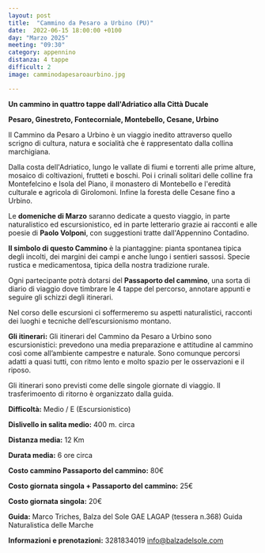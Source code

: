 ```yaml
---
layout: post
title:  "Cammino da Pesaro a Urbino (PU)"
date:  2022-06-15 18:00:00 +0100
day: "Marzo 2025"
meeting: "09:30"
category: appennino 
distanza: 4 tappe
difficult: 2
image: camminodapesaroaurbino.jpg

---
```


**Un cammino in quattro tappe dall'Adriatico alla Città Ducale**

**Pesaro, Ginestreto, Fontecorniale, Montebello, Cesane, Urbino**

Il Cammino da Pesaro a Urbino è un viaggio inedito attraverso quello scrigno di cultura, natura e socialità che è rappresentato dalla collina marchigiana. 

Dalla costa dell'Adriatico, lungo le vallate di fiumi e torrenti alle prime alture, mosaico di coltivazioni, frutteti e boschi. Poi i crinali solitari delle colline fra Montefelcino e Isola del Piano, il monastero di Montebello e l'eredità culturale e agricola di Girolomoni. Infine la foresta delle Cesane fino a Urbino.

Le **domeniche di Marzo** saranno dedicate a questo viaggio, in parte naturalistico ed escursionistico, ed in parte letterario grazie ai racconti e alle poesie di **Paolo Volponi**, con suggestioni tratte dall'Appennino Contadino.

**Il simbolo di questo Cammino** è la piantaggine: pianta spontanea tipica degli incolti, dei margini dei campi e anche lungo i sentieri sassosi. Specie rustica e medicamentosa, tipica della nostra tradizione rurale.

Ogni partecipante potrà dotarsi del **Passaporto del cammino**, una sorta di diario di viaggio dove timbrare le 4 tappe del percorso, annotare appunti e seguire gli schizzi degli itinerari.

Nel corso delle escursioni ci soffermeremo su aspetti naturalistici, racconti dei luoghi e tecniche dell’escursionismo montano.


**Gli itinerari:** Gli itinerari del Cammino da Pesaro a Urbino sono escursionistici: prevedono una media preparazione e attitudine al cammino così come all’ambiente campestre e naturale. Sono comunque percorsi adatti a quasi tutti, con ritmo lento e molto spazio per le osservazioni e il riposo.

Gli itinerari sono previsti come delle singole giornate di viaggio. Il trasferimoento di ritorno è organizzato dalla guida.



**Difficoltà:** Medio / E (Escursionistico)

**Dislivello in salita medio:** 400 m. circa

**Distanza media:** 12 Km

**Durata media:** 6 ore circa

**Costo cammino Passaporto del cammino:** 80€

**Costo giornata singola + Passaporto del cammino:** 25€

**Costo giornata singola:** 20€

**Guida:** Marco Triches, Balza del Sole GAE LAGAP (tessera n.368) Guida Naturalistica delle Marche

**Informazioni e prenotazioni:** 3281834019 info@balzadelsole.com

